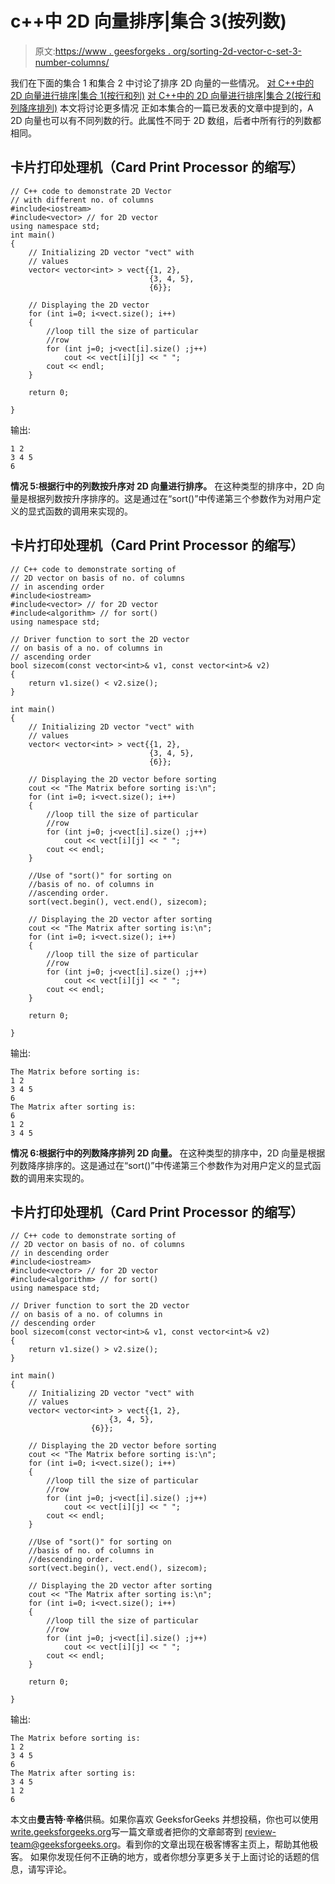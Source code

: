 # c++中 2D 向量排序|集合 3(按列数)

> 原文:[https://www . geesforgeks . org/sorting-2d-vector-c-set-3-number-columns/](https://www.geeksforgeeks.org/sorting-2d-vector-c-set-3-number-columns/)

我们在下面的集合 1 和集合 2 中讨论了排序 2D 向量的一些情况。
[对 C++中的 2D 向量进行排序|集合 1(按行和列)](https://www.geeksforgeeks.org/sorting-2d-vector-in-c-set-1-by-row-and-column/)
[对 C++中的 2D 向量进行排序|集合 2(按行和列降序排列)](https://www.geeksforgeeks.org/sorting-2d-vector-in-c-set-2-in-descending-order-by-row-and-column/)
本文将讨论更多情况
正如本集合的一篇已发表的文章中提到的，A 2D 向量也可以有不同列数的行。此属性不同于 2D 数组，后者中所有行的列数都相同。

## 卡片打印处理机（Card Print Processor 的缩写）

```
// C++ code to demonstrate 2D Vector
// with different no. of columns
#include<iostream>
#include<vector> // for 2D vector
using namespace std;
int main()
{
    // Initializing 2D vector "vect" with
    // values
    vector< vector<int> > vect{{1, 2},
                               {3, 4, 5},
                               {6}};

    // Displaying the 2D vector
    for (int i=0; i<vect.size(); i++)
    {
        //loop till the size of particular
        //row
        for (int j=0; j<vect[i].size() ;j++)
            cout << vect[i][j] << " ";
        cout << endl;
    }

    return 0;

}
```

输出:

```
1 2
3 4 5
6
```

**情况 5:根据行中的列数按升序对 2D 向量进行排序。**
在这种类型的排序中，2D 向量是根据列数按升序排序的。这是通过在“sort()”中传递第三个参数作为对用户定义的显式函数的调用来实现的。

## 卡片打印处理机（Card Print Processor 的缩写）

```
// C++ code to demonstrate sorting of
// 2D vector on basis of no. of columns
// in ascending order
#include<iostream>
#include<vector> // for 2D vector
#include<algorithm> // for sort()
using namespace std;

// Driver function to sort the 2D vector
// on basis of a no. of columns in
// ascending order
bool sizecom(const vector<int>& v1, const vector<int>& v2)
{
    return v1.size() < v2.size();
}

int main()
{
    // Initializing 2D vector "vect" with
    // values
    vector< vector<int> > vect{{1, 2},
                               {3, 4, 5},
                               {6}};

    // Displaying the 2D vector before sorting
    cout << "The Matrix before sorting is:\n";
    for (int i=0; i<vect.size(); i++)
    {
        //loop till the size of particular
        //row
        for (int j=0; j<vect[i].size() ;j++)
            cout << vect[i][j] << " ";
        cout << endl;
    }

    //Use of "sort()" for sorting on
    //basis of no. of columns in
    //ascending order.
    sort(vect.begin(), vect.end(), sizecom);

    // Displaying the 2D vector after sorting
    cout << "The Matrix after sorting is:\n";
    for (int i=0; i<vect.size(); i++)
    {
        //loop till the size of particular
        //row
        for (int j=0; j<vect[i].size() ;j++)
            cout << vect[i][j] << " ";
        cout << endl;
    }

    return 0;

}
```

输出:

```
The Matrix before sorting is:
1 2 
3 4 5 
6 
The Matrix after sorting is:
6 
1 2 
3 4 5 
```

**情况 6:根据行中的列数降序排列 2D 向量。**
在这种类型的排序中，2D 向量是根据列数降序排序的。这是通过在“sort()”中传递第三个参数作为对用户定义的显式函数的调用来实现的。

## 卡片打印处理机（Card Print Processor 的缩写）

```
// C++ code to demonstrate sorting of
// 2D vector on basis of no. of columns
// in descending order
#include<iostream>
#include<vector> // for 2D vector
#include<algorithm> // for sort()
using namespace std;

// Driver function to sort the 2D vector
// on basis of a no. of columns in
// descending order
bool sizecom(const vector<int>& v1, const vector<int>& v2)
{
    return v1.size() > v2.size();
}

int main()
{
    // Initializing 2D vector "vect" with
    // values
    vector< vector<int> > vect{{1, 2},
                      {3, 4, 5},
                  {6}};

    // Displaying the 2D vector before sorting
    cout << "The Matrix before sorting is:\n";
    for (int i=0; i<vect.size(); i++)
    {
        //loop till the size of particular
        //row
        for (int j=0; j<vect[i].size() ;j++)
            cout << vect[i][j] << " ";
        cout << endl;
    }

    //Use of "sort()" for sorting on
    //basis of no. of columns in
    //descending order.
    sort(vect.begin(), vect.end(), sizecom);

    // Displaying the 2D vector after sorting
    cout << "The Matrix after sorting is:\n";
    for (int i=0; i<vect.size(); i++)
    {
        //loop till the size of particular
        //row
        for (int j=0; j<vect[i].size() ;j++)
            cout << vect[i][j] << " ";
        cout << endl;
    }

    return 0;

}
```

输出:

```
The Matrix before sorting is:
1 2 
3 4 5 
6 
The Matrix after sorting is:
3 4 5 
1 2 
6 
```

本文由**曼吉特·辛格**供稿。如果你喜欢 GeeksforGeeks 并想投稿，你也可以使用[write.geeksforgeeks.org](http://www.write.geeksforgeeks.org)写一篇文章或者把你的文章邮寄到 review-team@geeksforgeeks.org。看到你的文章出现在极客博客主页上，帮助其他极客。
如果你发现任何不正确的地方，或者你想分享更多关于上面讨论的话题的信息，请写评论。